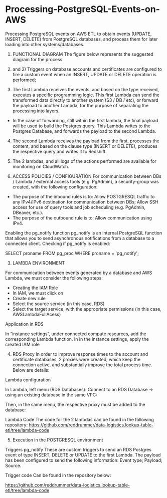 # Processing-PostgreSQL-Events-on-AWS
Processing PostgreSQL events on AWS ETL to obtain events (UPDATE, INSERT, DELETE) from PostgreSQL databases, and process them for later loading into other systems/databases.

1) FUNCTIONAL DIAGRAM
The figure below represents the suggested diagram for the process.







1) and 2) Triggers on database accounts and certificates are configured to fire a custom event when an INSERT, UPDATE or DELETE operation is performed;
3) The first Lambda receives the events, and based on the type received, executes a specific programming logic.
This first Lambda can send the transformed data directly to another system (S3 / DB / etc), or forward the payload to another Lambda, for the purpose of separating the processing into layers.
- In the case of forwarding, still within the first lambda, the final payload will be used to build the Postgres query. This Lambda writes to the Postgres Database, and forwards the payload to the second Lambda.
4) The second Lambda receives the payload from the first, processes the content, and based on the clause type (INSERT or DELETE), produces the respective query and writes it to Redshift.
5) The 2 lambdas, and all logs of the actions performed are available for monitoring on CloudWatch. 



2) ACCESS POLICIES / CONFIGURATION
For communication between DBs / Lambda / external access tools (e.g. PgAdmin), a security-group was created, with the following configuration:

- The purpose of the inbound rules is to:
  Allow POSTGRESQL traffic to any IPv4/IPv6 destination for communication between DBs;
  Allow SSH access for use of query tools and job scheduling (e.g. PgAdmin, DBeaver, etc.).
- The purpose of the outbound rule is to:
  Allow communication using IPv4.


Enabling the pg_notify function
pg_notify is an internal PostgreSQL function that allows you to send asynchronous notifications from a database to a connected client.
	Checking if pg_notify is enabled:

SELECT proname
FROM pg_proc
WHERE proname = 'pg_notify';


3) LAMBDA ENVIRONMENT

For communication between events generated by a database and AWS Lambda, we must consider the following steps:

- Creating the IAM Role
- In IAM, we must click on
- Create new rule
- Select the source service (in this case, RDS)
- Select the target service, with the appropriate permissions (in this case, AWSLambdaFullAcess)

Application in RDS

In “instance settings”, under connected compute resources, add the corresponding Lambda function.
In in the instance settings, apply the created IAM role

4) RDS Proxy
In order to improve response times to the account and certificate databases, 2 proxies were created, which keep the connection active, and substantially improve the total process time. Below are details:

Lambda configuration

In Lambda, left menu (RDS Databases):
Connect to an RDS Database -> using an existing database in the same VPC:

Then, in the same menu, the respective proxy must be added to the database:


Lambda Code
	The code for the 2 lambdas can be found in the following repository:
	https://github.com/reddrummer/data-logistics.lookup-table-etl/tree/lambda-code


5) Execution in the POSTGRESQL environment

Triggers pg_notify
These are custom triggers to send an RDS Postgres event of type INSERT, DELETE or UPDATE to the first Lambda. The payload has been configured to send the following information:
Event type;
Payload;
Source.

Trigger code
Can be found in the repository below:

https://github.com/reddrummer/data-logistics.lookup-table-etl/tree/lambda-code
